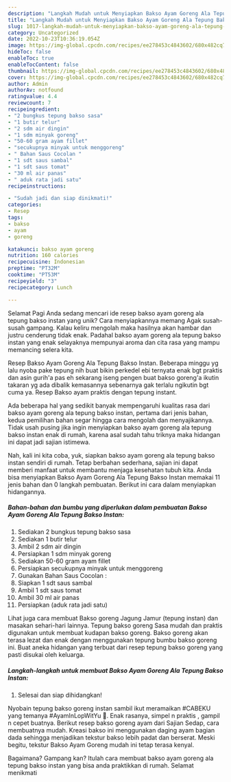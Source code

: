 ```yaml
---
description: "Langkah Mudah untuk Menyiapkan Bakso Ayam Goreng Ala Tepung Bakso Instan yang Lezat, Mantap"
title: "Langkah Mudah untuk Menyiapkan Bakso Ayam Goreng Ala Tepung Bakso Instan yang Lezat, Mantap"
slug: 1017-langkah-mudah-untuk-menyiapkan-bakso-ayam-goreng-ala-tepung-bakso-instan-yang-lezat-mantap
category: Uncategorized
date: 2022-10-23T10:36:19.054Z
image: https://img-global.cpcdn.com/recipes/ee278453c4843602/680x482cq70/bakso-ayam-goreng-ala-tepung-bakso-instan-foto-resep-utama.jpg
hideToc: false
enableToc: true
enableTocContent: false
thumbnail: https://img-global.cpcdn.com/recipes/ee278453c4843602/680x482cq70/bakso-ayam-goreng-ala-tepung-bakso-instan-foto-resep-utama.jpg
cover: https://img-global.cpcdn.com/recipes/ee278453c4843602/680x482cq70/bakso-ayam-goreng-ala-tepung-bakso-instan-foto-resep-utama.jpg
author: Admin
authorAv: notfound
ratingvalue: 4.4
reviewcount: 7
recipeingredient:
- "2 bungkus tepung bakso sasa"
- "1 butir telur"
- "2 sdm air dingin"
- "1 sdm minyak goreng"
- "50-60 gram ayam fillet"
- "secukupnya minyak untuk menggoreng"
- " Bahan Saus Cocolan "
- "1 sdt saus sambal"
- "1 sdt saus tomat"
- "30 ml air panas"
- " aduk rata jadi satu"
recipeinstructions:

- "Sudah jadi dan siap dinikmati!"
categories:
- Resep
tags:
- bakso
- ayam
- goreng

katakunci: bakso ayam goreng 
nutrition: 160 calories
recipecuisine: Indonesian
preptime: "PT32M"
cooktime: "PT53M"
recipeyield: "3"
recipecategory: Lunch

---
```



Selamat Pagi Anda sedang mencari ide resep bakso ayam goreng ala tepung bakso instan yang unik? Cara menyiapkannya memang Agak susah-susah gampang. Kalau keliru mengolah maka hasilnya akan hambar dan justru cenderung tidak enak. Padahal bakso ayam goreng ala tepung bakso instan yang enak selayaknya mempunyai aroma dan cita rasa yang mampu memancing selera kita.


Resep Bakso Ayam Goreng Ala Tepung Bakso Instan. Beberapa minggu yg lalu nyoba pake tepung nih buat bikin perkedel ebi ternyata enak bgt praktis dan asin gurih&#39;a pas eh sekarang iseng pengen buat bakso goreng&#39;a ikutin takaran yg ada dibalik kemasannya sebenarnya gak terlalu ngikutin bgt cuma ya. Resep Bakso ayam praktis dengan tepung instant.

Ada beberapa hal yang sedikit banyak mempengaruhi kualitas rasa dari bakso ayam goreng ala tepung bakso instan, pertama dari jenis bahan, kedua pemilihan bahan segar hingga cara mengolah dan menyajikannya. Tidak usah pusing jika ingin menyiapkan bakso ayam goreng ala tepung bakso instan enak di rumah, karena asal sudah tahu triknya maka hidangan ini dapat jadi sajian istimewa.


Nah, kali ini kita coba, yuk, siapkan bakso ayam goreng ala tepung bakso instan sendiri di rumah. Tetap berbahan sederhana, sajian ini dapat memberi manfaat untuk membantu menjaga kesehatan tubuh kita. Anda bisa menyiapkan Bakso Ayam Goreng Ala Tepung Bakso Instan memakai 11 jenis bahan dan 0 langkah pembuatan. Berikut ini cara dalam menyiapkan hidangannya.

<!--inarticleads1-->

##### Bahan-bahan dan bumbu yang diperlukan dalam pembuatan Bakso Ayam Goreng Ala Tepung Bakso Instan:

1. Sediakan 2 bungkus tepung bakso sasa
1. Sediakan 1 butir telur
1. Ambil 2 sdm air dingin
1. Persiapkan 1 sdm minyak goreng
1. Sediakan 50-60 gram ayam fillet
1. Persiapkan secukupnya minyak untuk menggoreng
1. Gunakan  Bahan Saus Cocolan :
1. Siapkan 1 sdt saus sambal
1. Ambil 1 sdt saus tomat
1. Ambil 30 ml air panas
1. Persiapkan  (aduk rata jadi satu)


Lihat juga cara membuat Bakso goreng Jagung Jamur (tepung instan) dan masakan sehari-hari lainnya. Tepung bakso goreng Sasa mudah dan praktis digunakan untuk membuat kudapan bakso goreng. Bakso goreng akan terasa lezat dan enak dengan menggunakan tepung bumbu bakso goreng ini. Buat aneka hidangan yang terbuat dari resep tepung bakso goreng yang pasti disukai oleh keluarga. 

<!--inarticleads2-->

##### Langkah-langkah untuk membuat Bakso Ayam Goreng Ala Tepung Bakso Instan:


1. Selesai dan siap dihidangkan!

Nyobain tepung bakso goreng instan sambil ikut meramaikan #CABEKU yang temanya #AyamInLopWitYu 💚. Enak rasanya, simpel n praktis , gampil n cepet buatnya. Berikut resep bakso goreng ayam dari Sajian Sedap, cara membuatnya mudah. Kreasi bakso ini menggunakan daging ayam bagian dada sehingga menjadikan tekstur bakso lebih padat dan berserat. Meski begitu, tekstur Bakso Ayam Goreng mudah ini tetap terasa kenyal. 

Bagaimana? Gampang kan? Itulah cara membuat bakso ayam goreng ala tepung bakso instan yang bisa anda praktikkan di rumah. Selamat menikmati

